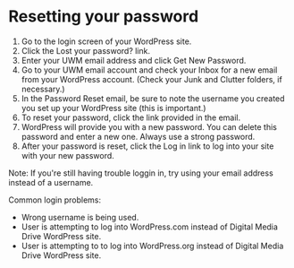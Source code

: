 # Resetting your password

1. Go to the login screen of your WordPress site.
2. Click the Lost your password? link.
3. Enter your UWM email address and click Get New Password.
4. Go to your UWM email account and check your Inbox for a new email from your WordPress account. (Check your Junk and Clutter folders, if necessary.)
5. In the Password Reset email, be sure to note the username you created you set up your WordPress site (this is important.)
6. To reset your password, click the link provided in the email.
7. WordPress will provide you with a new password. You can delete this password and enter a new one. Always use a strong password.
8. After your password is reset, click the Log in link to log into your site with your new password.

Note: If you're still having trouble loggin in, try using your email address instead of a username.

Common login problems:

* Wrong username is being used.
* User is attempting to log into WordPress.com instead of Digital Media Drive WordPress site.
* User is attempting to to log into WordPress.org instead of Digital Media Drive WordPress site.




